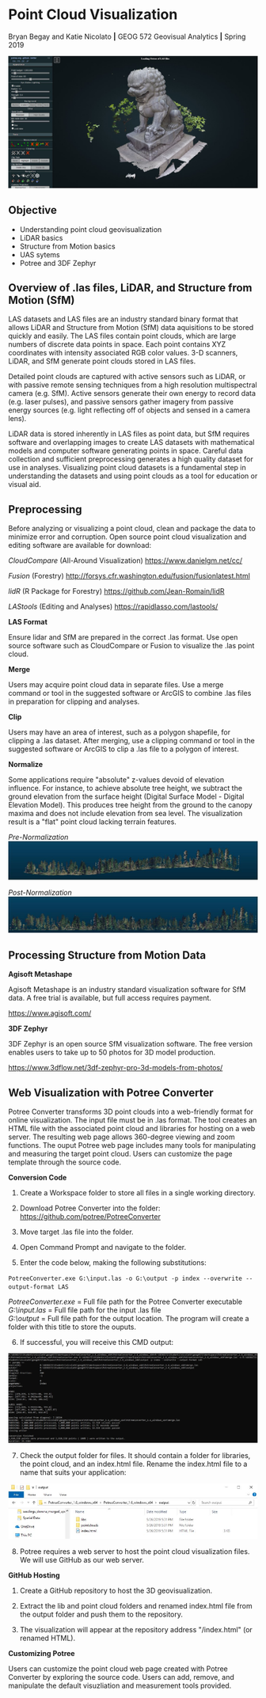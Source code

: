 # Point Cloud Visualization
Bryan Begay and Katie Nicolato  **|**  GEOG 572 Geovisual Analytics  **|**  Spring 2019

![](img/potree_lion.JPG)

## Objective

* Understanding point cloud geovisualization
* LiDAR basics
* Structure from Motion basics
* UAS sytems
* Potree and 3DF Zephyr

## Overview of .las files, LiDAR, and Structure from Motion (SfM)

LAS datasets and LAS files are an industry standard binary format that allows LiDAR and Structure from Motion (SfM) data aquisitions to be stored quickly and easily. The LAS files contain point clouds, which are large numbers of discrete data points in space. Each point contains XYZ coordinates with intensity associated RGB color values. 3-D scanners, LiDAR, and SfM generate point clouds stored in LAS files.

Detailed point clouds are captured with active sensors such as LiDAR, or with passive remote sensing techniques from a high resolution multispectral camera (e.g. SfM). Active sensors generate their own energy to record data (e.g. laser pulses), and passive sensors gather imagery from passive energy sources (e.g. light reflecting off of objects and sensed in a camera lens).

LiDAR data is stored inherently in LAS files as point data, but SfM requires software and overlapping images to create LAS datasets with mathematical models and computer software generating points in space. Careful data collection and sufficient preprocessing generates a high quality dataset for use in analyses. Visualizing point cloud datasets is a fundamental step in understanding the datasets and using point clouds as a tool for education or visual aid.

## Preprocessing

Before analyzing or visualizing a point cloud, clean and package the data to minimize error and corruption. Open source point cloud visualization and editing software are available for download:

*CloudCompare* (All-Around Visualization) https://www.danielgm.net/cc/

*Fusion* (Forestry) http://forsys.cfr.washington.edu/fusion/fusionlatest.html

*lidR* (R Package for Forestry) https://github.com/Jean-Romain/lidR

*LAStools* (Editing and Analyses) https://rapidlasso.com/lastools/

**LAS Format**

Ensure lidar and SfM are prepared in the correct .las format. Use open source software such as CloudCompare or Fusion to visualize the .las point cloud.

**Merge**

Users may acquire point cloud data in separate files. Use a merge command or tool in the suggested software or ArcGIS to combine .las files in preparation for clipping and analyses.

**Clip**

Users may have an area of interest, such as a polygon shapefile, for clipping a .las dataset. After merging, use a clipping command or tool in the suggested software or ArcGIS to clip a .las file to a polygon of interest.

**Normalize**

Some applications require "absolute" z-values devoid of elevation influence. For instance, to achieve absolute tree height, we subtract the ground elevation from the surface height (Digital Surface Model - Digital Elevation Model). This produces tree height from the ground to the canopy maxima and does not include elevation from sea level. The visualization result is a "flat" point cloud lacking terrain features.

*Pre-Normalization*
![](img/prenormalization.JPG)

*Post-Normalization*
![](img/postnormalization.JPG)

## Processing Structure from Motion Data

**Agisoft Metashape**

Agisoft Metashape is an industry standard visualization software for SfM data. A free trial is available, but full access requires payment.

https://www.agisoft.com/

**3DF Zephyr**

3DF Zephyr is an open source SfM visualization software. The free version enables users to take up to 50 photos for 3D model production.

https://www.3dflow.net/3df-zephyr-pro-3d-models-from-photos/

## Web Visualization with Potree Converter

Potree Converter transforms 3D point clouds into a web-friendly format for online visualization. The input file must be in .las format. The tool creates an HTML file with the associated point cloud and libraries for hosting on a web server. The resulting web page allows 360-degree viewing and zoom functions. The ouput Potree web page includes many tools for manipulating and measuring the target point cloud. Users can customize the page template through the source code.

**Conversion Code**

1. Create a Workspace folder to store all files in a single working directory.

2. Download Potree Converter into the folder: https://github.com/potree/PotreeConverter

3. Move target .las file into the folder.

4. Open Command Prompt and navigate to the folder.

5. Enter the code below, making the following substitutions:

`PotreeConverter.exe G:\input.las -o G:\output -p index --overwrite --output-format LAS`

*PotreeConverter.exe* = Full file path for the Potree Converter executable<br/>
*G:\input.las* = Full file path for the input .las file<br/>
*G:\output* = Full file path for the output location. The program will create a folder with this title to store the ouputs.<br/>

6. If successful, you will receive this CMD output:

![](img/CMD_potree_output.JPG)

7. Check the output folder for files. It should contain a folder for libraries, the point cloud, and an index.html file. Rename the index.html file to a name that suits your application:

![](img/potree_output_files.JPG)

8. Potree requires a web server to host the point cloud visualization files. We will use GitHub as our web server.

**GitHub Hosting**

1. Create a GitHub repository to host the 3D geovisualization.

2. Extract the lib and point cloud folders and renamed index.html file from the output folder and push them to the repository.

3. The visualization will appear at the repository address "/index.html" (or renamed HTML).

**Customizing Potree**

Users can customize the point cloud web page created with Potree Converter by exploring the source code. Users can add, remove, and manipulate the default visuzliation and measurement tools provided.
